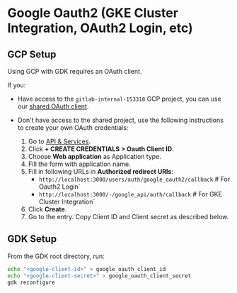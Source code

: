 # Google Oauth2 (GKE Cluster Integration, OAuth2 Login, etc)

## GCP Setup

Using GCP with GDK requires an OAuth client.

If you:

- Have access to the `gitlab-internal-153318` GCP project, you can use our
[shared OAuth client](https://console.cloud.google.com/apis/credentials/oauthclient/696404988091-a80933t1dpfu38khu8o4mfrt32pad0ij.apps.googleusercontent.com?project=gitlab-internal-153318).
- Don't have access to the shared project, use the following instructions to create your
own OAuth credentials:

  1. Go to [API & Services](https://console.cloud.google.com/apis/credentials).
  1. Click **+ CREATE CREDENTIALS > Oauth Client ID**.
  1. Choose **Web application** as Application type.
  1. Fill the form with application name.
  1. Fill in following URLs in **Authorized redirect URIs**:
     - `http://localhost:3000/users/auth/google_oauth2/callback` # For Oauth2 Login`
     - `http://localhost:3000/-/google_api/auth/callback` # For GKE Cluster Integration`
  1. Click **Create**.
  1. Go to the entry. Copy Client ID and Client secret as described below.

## GDK Setup

From the GDK root directory, run:

```bash
echo "<google-client-id>" > google_oauth_client_id
echo "<google-client-secret>" > google_oauth_client_secret
gdk reconfigure
```
